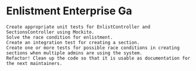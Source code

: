 # Enlistment Enterprise Ga



    Create appropriate unit tests for EnlistController and SectionsController using Mockito.
    Solve the race condition for enlistment.
    Create an integration test for creating a section.
    Create one or more tests for possible race conditions in creating sections when multiple admins are using the system.
    Refactor! Clean up the code so that it is usable as documentation for the next maintainers.

    
